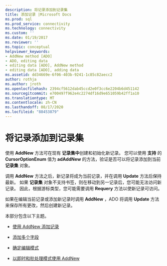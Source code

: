 ```yaml
---
description: 将记录添加到记录集
title: 添加记录 |Microsoft Docs
ms.prod: sql
ms.prod_service: connectivity
ms.technology: connectivity
ms.custom: ''
ms.date: 01/19/2017
ms.reviewer: ''
ms.topic: conceptual
helpviewer_keywords:
- AddNew method [ADO]
- ADO, editing data
- editing data [ADO], AddNew method
- editing data [ADO], adding data
ms.assetid: dd34669e-6f06-403b-9241-1c85c82aecc2
author: rothja
ms.author: jroth
ms.openlocfilehash: 2394cf5612dab45ccd2e0f3cc6e2204b6d451142
ms.sourcegitcommit: e700497f962e4c2274df16d9e651059b42ff1a10
ms.translationtype: MT
ms.contentlocale: zh-CN
ms.lasthandoff: 08/17/2020
ms.locfileid: "88453879"
---
```

# <a name="adding-records-to-a-recordset"></a>将记录添加到记录集
使用 **AddNew** 方法可在现有 **记录集中**创建和初始化新记录。 您可以使用 **支持** 的 **CursorOptionEnum** 值为 **adAddNew** 的方法，验证是否可以将记录添加到当前 **记录集** 对象。

 调用 **AddNew** 方法之后，新记录将成为当前记录，并在调用 **Update** 方法后保持最新。 如果 **记录集** 对象不支持书签，则在移动到另一记录后，您可能无法访问新记录。 因此，根据游标类型，您可能需要调用 **Requery** 方法以使新记录可访问。

 如果在编辑当前记录或添加新记录时调用 **AddNew** ，ADO 将调用 **Update** 方法来保存所有更改，然后创建新记录。

 本部分包含以下主题。

-   [使用 AddNew 添加记录](../../../ado/guide/data/adding-records-using-addnew.md)

-   [添加多个字段](../../../ado/guide/data/adding-multiple-fields.md)

-   [确定编辑模式](../../../ado/guide/data/determining-edit-mode.md)

-   [以即时和批处理模式使用 AddNew](../../../ado/guide/data/using-addnew-in-immediate-and-batch-modes.md)
